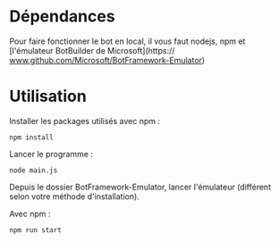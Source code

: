 # Dépendances
Pour faire fonctionner le bot en local, il vous faut nodejs, npm et [l'émulateur BotBuilder de Microsoft](https:// www.github.com/Microsoft/BotFramework-Emulator)

# Utilisation
Installer les packages utilisés avec npm :

    npm install

Lancer le programme :

    node main.js

Depuis le dossier BotFramework-Emulator, lancer l'émulateur (différent selon votre méthode d'installation).

Avec npm :

    npm run start
